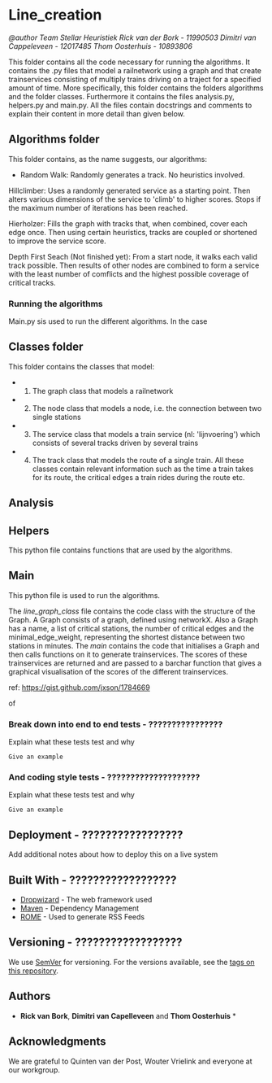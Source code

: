 
# Line_creation
*@author Team Stellar Heuristiek
Rick van der Bork - 11990503
Dimitri van Cappeleveen - 12017485
Thom Oosterhuis - 10893806*

This folder contains all the code necessary for running the algorithms. It contains the .py files that model a railnetwork using a graph and that create trainservices consisting of multiply trains driving on a traject for a specified amount of time. 
More specifically, this folder contains the folders algorithms and the folder classes. Furthermore it contains the files analysis.py, helpers.py and main.py. All the files contain docstrings and comments to explain their content in more detail than given below.

## Algorithms folder

This folder contains, as the name suggests, our algorithms:

* Random Walk:
Randomly generates a track. No heuristics involved.

Hillclimber:
Uses a randomly generated service as a starting point. Then alters various dimensions of the service to 'climb' to higher scores.
Stops if the maximum number of iterations has been reached.

Hierholzer:
Fills the graph with tracks that, when combined, cover each edge once. Then using certain heuristics, tracks are coupled or shortened to improve the service score.

Depth First Seach (Not finished yet):
From a start node, it walks each valid track possible. Then results of other nodes are combined to form a service with the least number of comflicts and the highest possible coverage of critical tracks.

### Running the algorithms

Main.py sis used to run the different algorithms. In the case 

## Classes folder

This folder contains the classes that model:
 * 1. The graph class that models a railnetwork
 * 2. The node class that models a node, i.e. the connection between two single stations 
 * 3. The service class that models a train service (nl: 'lijnvoering') which consists of several tracks driven by several trains
 * 4. The track class that models the route of a single train. 
All these classes contain relevant information such as the time a train takes for its route, the critical edges a train rides during the route etc.

## Analysis

## Helpers

This python file contains functions that are used by the algorithms. 

## Main

This python file is used to run the algorithms.





The *line_graph_class* file contains the code class with the structure of the Graph. A Graph consists of a graph, defined using networkX. Also a Graph has a name, a list of critical stations, the number of critical edges and the minimal_edge_weight, representing the shortest distance between two stations in minutes.
The *main* contains the code that initialises a Graph and then calls functions on it to generate trainservices. The scores of these trainservices are returned and are passed to a barchar function that gives a graphical visualisation of the scores of the different trainservices.

ref: https://gist.github.com/jxson/1784669

of 

### Break down into end to end tests - ????????????????

Explain what these tests test and why

```
Give an example
```

### And coding style tests - ????????????????????

Explain what these tests test and why

```
Give an example
```

## Deployment - ?????????????????

Add additional notes about how to deploy this on a live system

## Built With - ??????????????????

* [Dropwizard](http://www.dropwizard.io/1.0.2/docs/) - The web framework used
* [Maven](https://maven.apache.org/) - Dependency Management
* [ROME](https://rometools.github.io/rome/) - Used to generate RSS Feeds

## Versioning - ??????????????????

We use [SemVer](http://semver.org/) for versioning. For the versions available, see the [tags on this repository](https://github.com/your/project/tags). 

## Authors

* **Rick van Bork**, **Dimitri van Capelleveen** and **Thom Oosterhuis** *

## Acknowledgments

We are grateful to Quinten van der Post, Wouter Vrielink and everyone at our workgroup.






